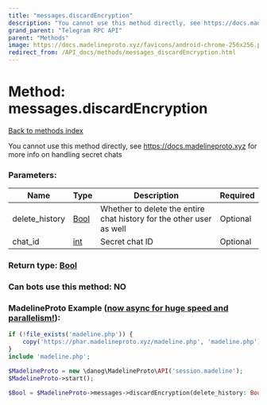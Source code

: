 ```yaml
---
title: "messages.discardEncryption"
description: "You cannot use this method directly, see https://docs.madelineproto.xyz for more info on handling secret chats"
grand_parent: "Telegram RPC API"
parent: "Methods"
image: https://docs.madelineproto.xyz/favicons/android-chrome-256x256.png
redirect_from: /API_docs/methods/messages_discardEncryption.html
---
```

# Method: messages.discardEncryption
[Back to methods index](index.html)



You cannot use this method directly, see https://docs.madelineproto.xyz for more info on handling secret chats

### Parameters:

| Name     |    Type       | Description | Required |
|----------|---------------|-------------|----------|
|delete\_history|[Bool](/API_docs/types/Bool.html) | Whether to delete the entire chat history for the other user as well | Optional|
|chat\_id|[int](/API_docs/types/int.html) | Secret chat ID | Optional|


### Return type: [Bool](/API_docs/types/Bool.html)

### Can bots use this method: **NO**


### MadelineProto Example ([now async for huge speed and parallelism!](https://docs.madelineproto.xyz/docs/ASYNC.html)):


```php
if (!file_exists('madeline.php')) {
    copy('https://phar.madelineproto.xyz/madeline.php', 'madeline.php');
}
include 'madeline.php';

$MadelineProto = new \danog\MadelineProto\API('session.madeline');
$MadelineProto->start();

$Bool = $MadelineProto->messages->discardEncryption(delete_history: Bool, chat_id: int, );
```

